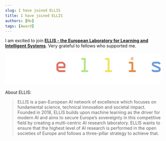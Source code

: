 ```yaml
---
slug: I have joined ELLIS 
title: I have joined ELLIS 
authors: [Mo]
tags: [Award]
---
```


I am excited to join **[ELLIS - the European Laboratory for Learning and Intelligent Systems](https://ellis.eu/)**.
Very grateful to fellows who supported me. 

![MDSI award.](./ellis.png)


About ELLIS: 
> ELLIS is a pan-European AI network of excellence which focuses on fundamental science, technical innovation and societal impact. Founded in 2018, ELLIS builds upon machine learning as the driver for modern AI and aims to secure Europe’s sovereignty in this competitive field by creating a multi-centric AI research laboratory. ELLIS wants to ensure that the highest level of AI research is performed in the open societies of
> Europe and follows a three-pillar strategy to achieve that.




